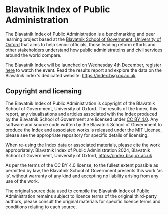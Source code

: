 # Blavatnik Index of Public Administration

The Blavatnik Index of Public Administration is a benchmarking and peer learning project based at the [Blavatnik School of Government, University of Oxford](https://www.bsg.ox.uk) that aims to help senior officials, those leading reform efforts and other stakeholders understand how public administratoins and civil services around the world compare.

The Blavatnik Index will be launched on Wednesday 4th December, [register here](https://www.bsg.ox.ac.uk/events/blavatnik-index-public-administration-launch) to watch the event. Read the results report and explore the data on the Blavatnik Index's dedicated website: https://index.bsg.ox.ac.uk

## Copyright and licensing

The Blavatnik Index of Public Administration is copyright of the Blavatnik School of Government, University of Oxford. The results of the Index, this report, any visualisations and articles associated with the Index produced by the Blavatnik School of Government are licensed under [CC BY 4.0](https://creativecommons.org/licenses/by/4.0/). Any software and source code written by the Blavatnik School of Government to produce the Index and associated works is released under the MIT License, please see the appropriate repository for specific details of licensing.

When re-using the Index data or associated materials, please cite the work appropriately: Blavatnik Index of Public Administration 2024, Blavatnik School of Government, University of Oxford, https://index.bsg.ox.ac.uk

As per the terms of the CC BY 4.0 license, to the fullest extent possible as permitted by law, the Blavatnik School of Government presents this work ‘as is’, without warranty of any kind and accepting no liability arising from any use of the work.

The original source data used to compile the Blavatnik Index of Public Administration remains subject to licence terms of the original third-party authors, please consult the original materials for specific licence terms and conditions relating to each source.
